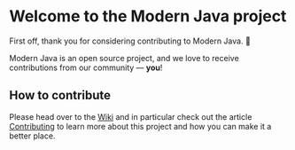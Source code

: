 # Welcome to the Modern Java project

First off, thank you for considering contributing to Modern Java. :tada:

Modern Java is an open source project, and we love to receive contributions from our community — **you**!

## How to contribute

Please head over to the [Wiki](https://github.com/Together-Java/ModernJava/wiki) and
in particular check out the article
[Contributing](https://github.com/Together-Java/ModernJava/wiki/Contributing) to
learn more about this project and how you can make it a better place.

